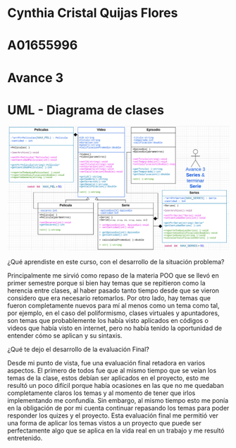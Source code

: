 # Cynthia Cristal Quijas Flores
# A01655996
# Avance 3

# UML - Diagrama de clases 
![](uml.png)


¿Qué aprendiste en este curso, con el desarrollo de la situación problema?

Principalmente me sirvió como repaso de la materia POO que se llevó en primer semestre porque si bien hay temas que se
repitieron como la herencia entre clases, al haber pasado tanto tiempo desde que se vieron considero que era necesario
retomarlos. Por otro lado, hay temas que fueron completamente nuevos para mí al menos como un tema como tal, por ejemplo,
en el caso del poliformismo, clases virtuales y apuntadores, son temas que probablemente los había visto aplicados en 
códigos o videos que había visto en internet, pero no había tenido la oportunidad de entender cómo se aplican y su sintaxis.

¿Qué te dejo  el desarrollo de la evaluación Final?

Desde mi punto de vista, fue una evaluación final retadora en varios aspectos. El primero de todos fue que al mismo tiempo
que se veían los temas de la clase, estos debían ser aplicados en el proyecto, esto me resultó un poco difícil porque había
ocasiones en las que no me quedaban completamente claros los temas y al momento de tener que irlos implementando me confundía.
Sin embargo, al mismo tiempo esto me ponía en la obligación de por mi cuenta continuar repasando los temas para poder responder
los quizes y el proyecto. 
Esta evaluación final me permitió ver una forma de aplicar los temas vistos a un proyecto que puede ser perfectamente algo que
se aplica en la vida real en un trabajo y me resultó entretenido.
